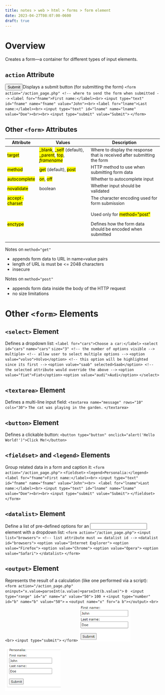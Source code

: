 ```yaml
---
title: notes > web > html > forms > form element
date: 2023-04-27T08:07:00-0600
draft: true
---
```

# Overview
Creates a form—a container for different types of input elements.

## `action` Attribute
<input type="submit">Displays a submit button (for submitting the form)
`<form action="/action_page.php" <!-- where to send the form when submitted -->`
`<label for="fname">First name:</label><br>`
`<input type="text" id="fname" name="fname" value="John"><br>`
`<label for="lname">Last name:</label><br>`
`<input type="text" id="lname" name="lname" value="Doe"><br><br>`
`<input type="submit" value="Submit">`
`</form>`

## Other `<form>` Attributes
<table>
<colgroup>
<col style="width: 18%" />
<col style="width: 34%" />
<col style="width: 47%" />
</colgroup>
<thead>
<tr class="header">
<th>Attribute</th>
<th>Values</th>
<th>Description</th>
</tr>
</thead>
<tbody>
<tr class="odd">
<td><mark>target</mark></td>
<td><mark>_blank</mark>, <mark>_self</mark> (default), <mark>_parent</mark>, <mark>top</mark>, <em><mark>framename</mark></em></td>
<td>Where to display the response that is received after submitting the form</td>
</tr>
<tr class="even">
<td><mark>method</mark></td>
<td><mark>get</mark> (default), <mark>post</mark></td>
<td>HTTP method to use when submitting form data</td>
</tr>
<tr class="odd">
<td><mark>autocomplete</mark></td>
<td><mark>on</mark>, <mark>off</mark></td>
<td>Whether to autocomplete input</td>
</tr>
<tr class="even">
<td><mark>novalidate</mark></td>
<td>boolean</td>
<td>Whether input should be validated</td>
</tr>
<tr class="odd">
<td><mark>accept-charset</mark></td>
<td></td>
<td>The character encoding used for form submission</td>
</tr>
<tr class="even">
<td><mark>enctype</mark></td>
<td></td>
<td><p>Used only for <mark>method="post"</mark></p>
<p>Defines how the form data should be encoded when submitted</p></td>
</tr>
</tbody>
</table>

Notes on `method="get"`
- appends form data to URL in name=value pairs
- length of URL is must be <= 2048 characters
- insecure

Notes on `method="post"`
- appends form data inside the body of the HTTP request
- no size limitations

# Other `<form>` Elements
## `<select>` Element
Defines a dropdown list:
`<label for="cars">Choose a car:</label>`
`<select`
`id="cars"`
`name="cars"`
`size="3" <!-- the number of options visible -->`
`multiple> <!-- allow user to select multiple options -->`
`<option value="volvo">Volvo</option> <!-- this option will be highlighted since its first -->`
`<option value="saab" selected>Saab</option> <!-- the selected attribute would override the above -->`
`<option value="fiat">Fiat</option>`
`<option value="audi">Audi</option>`
`</select>`

## `<textarea>` Element
Defines a multi-line input field:
`<textarea name="message" rows="10" cols="30">`
`The cat was playing in the garden.`
`</textarea>`

## `<button>` Element
Defines a clickable button:
`<button type="button" onclick="alert('Hello World!')">Click Me!</button>`

## `<fieldset>` and `<legend>` Elements
Group related data in a form and caption it:
`<form action="/action_page.php">`
`<fieldset>`
`<legend>Personalia:</legend>`
`<label for="fname">First name:</label><br>`
`<input type="text" id="fname" name="fname" value="John"><br>`
` <label for="lname">Last name:</label><br>`
`<input type="text" id="lname" name="lname" value="Doe"><br><br>`
`<input type="submit" value="Submit">`
`</fieldset>`
`</form>`

## `<datalist>` Element
Define a list of pre-defined options for an <input> element with a dropdown list:
`<form action="/action_page.php">`
`<input list="browsers"> <!-- list attribute must == datalist id -->`
`<datalist id="browsers">`
`<option value="Internet Explorer">`
`<option value="Firefox">`
`<option value="Chrome">`
`<option value="Opera">`
`<option value="Safari">`
`</datalist>`
`</form>`

## `<output>` Element
Represents the result of a calculation (like one performed via a script):
`<form action="/action_page.php"`
`oninput="x.value=parseInt(a.value)+parseInt(b.value)">`
`0`
` <input type="range" id="a" name="a" value="50">`
`100 +`
`<input type="number" id="b" name="b" value="50">`
`=`
`<output name="x" for="a b"></output>`
`<br><br>`
`<input type="submit">`
`</form>`
<img src="xHTML_Forms---form--Element-image1.png" style="width:1.74167in;height:1.28333in" />

<img src="xHTML_Forms---form--Element-image2.png" style="width:1.88333in;height:1.5in" />
